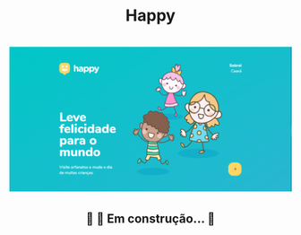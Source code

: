 <h1 align = center>Happy</h1>
<h1 align = "center">
<img src = 'web/src/images/page.png'>
</h1>
<h2 align="center"> 
	🚧  🚀 Em construção...  🚧
</h2>